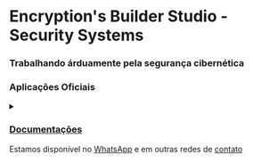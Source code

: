 # Encryption's Builder Studio - Security Systems
### Trabalhando árduamente pela segurança cibernética

### Aplicações Oficiais

<details><summary></summary>

> EBS-Systems: Ponto de Gestão de Tráfego [Link ➚](https://ebs-systems.epizy.com/)<br><br>
> EBS-WEB: Rede de Acesso a Serviços Integrados [Link ➚](https://api-ebs-web.epizy.com/)<br><br>
> EBS-IDC: Comunidade de Desenvolvimento Integrado (Em construção)<br><br>
> EBS-GUI: Interface Gráfica de Usuários (Quase pronto)<br><br>
> EBS-CLI: Interface de Linha de Comando (Quase pronto)<br><br>
> EBS-ISE: Ambiente de Script Integrado (Em construção)<br><br>
> EBS-CSP: Provedor de Serviços de Encriptação (Em construção)<br><br>
> EBS-KMS: Serviço de Gerenciamento de Chaves (Quase pronto)<br><br>
> EBS-HMS: Mensagem Oculta Segura (Em construção)<br>

</details>

### [Documentações](https://github.com/EBS-Security-Systems/EBS-Docs#ebs-docs)

Estamos disponível no [WhatsApp](https://wa.me/557588583604) e em outras redes de [contato](https://thiagosousa81.wordpress.com/#contato)
